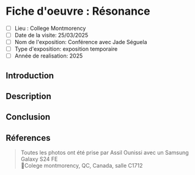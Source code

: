 # Fiche d'oeuvre : Résonance
- [ ] Lieu : College Montmorency 
- [ ] Date de la visite: 25/03/2025 
- [ ] Nom de l'exposition: Conférence avec Jade Séguela 
- [ ] Type d'exposition: exposition temporaire 
- [ ] Année de realisation: 2025 

## Introduction


## Description



## Conclusion



## Réferences
> Toutes les photos ont été prise par Assil Ounissi avec un Samsung Galaxy S24 FE <BR>
> 📍Colege montmorency, QC, Canada, salle C1712
